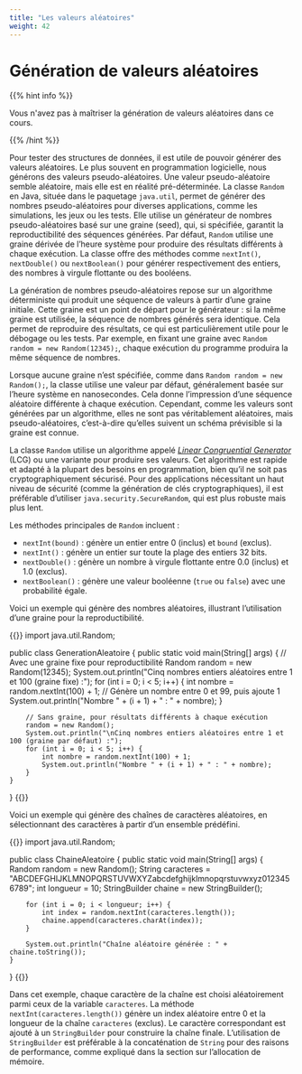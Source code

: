 ```yaml
---
title: "Les valeurs aléatoires"
weight: 42
---
```




# Génération de valeurs aléatoires


{{% hint info %}}

Vous n'avez pas à maîtriser la génération de valeurs aléatoires dans ce cours.

{{% /hint %}}

Pour tester des structures de données, il est utile de pouvoir générer des valeurs aléatoires. Le plus souvent en programmation logicielle, nous générons des valeurs pseudo-aléatoires. Une valeur pseudo-aléatoire semble aléatoire, mais elle est en réalité pré-déterminée. La classe `Random` en Java, située dans le paquetage `java.util`, permet de générer des nombres pseudo-aléatoires pour diverses applications, comme les simulations, les jeux ou les tests. Elle utilise un générateur de nombres pseudo-aléatoires basé sur une graine (seed), qui, si spécifiée, garantit la reproductibilité des séquences générées. Par défaut, `Random` utilise une graine dérivée de l’heure système pour produire des résultats différents à chaque exécution. La classe offre des méthodes comme `nextInt()`, `nextDouble()` ou `nextBoolean()` pour générer respectivement des entiers, des nombres à virgule flottante ou des booléens.


La génération de nombres pseudo-aléatoires repose sur un algorithme déterministe qui produit une séquence de valeurs à partir d’une graine initiale. Cette graine est un point de départ pour le générateur : si la même graine est utilisée, la séquence de nombres générés sera identique. Cela permet de reproduire des résultats, ce qui est particulièrement utile pour le débogage ou les tests. Par exemple, en fixant une graine avec `Random random = new Random(12345);`, chaque exécution du programme produira la même séquence de nombres.

Lorsque aucune graine n’est spécifiée, comme dans `Random random = new Random();`, la classe utilise une valeur par défaut, généralement basée sur l’heure système en nanosecondes. Cela donne l’impression d’une séquence aléatoire différente à chaque exécution. Cependant, comme les valeurs sont générées par un algorithme, elles ne sont pas véritablement aléatoires, mais pseudo-aléatoires, c’est-à-dire qu’elles suivent un schéma prévisible si la graine est connue.

La classe `Random` utilise un algorithme appelé *[Linear Congruential Generator](https://en.wikipedia.org/wiki/Linear_congruential_generator)* (LCG) ou une variante pour produire ses valeurs. Cet algorithme est rapide et adapté à la plupart des besoins en programmation, bien qu’il ne soit pas cryptographiquement sécurisé. Pour des applications nécessitant un haut niveau de sécurité (comme la génération de clés cryptographiques), il est préférable d’utiliser `java.security.SecureRandom`, qui est plus robuste mais plus lent.

Les méthodes principales de `Random` incluent :
- `nextInt(bound)` : génère un entier entre 0 (inclus) et `bound` (exclus).
- `nextInt()` : génère un entier sur toute la plage des entiers 32 bits.
- `nextDouble()` : génère un nombre à virgule flottante entre 0.0 (inclus) et 1.0 (exclus).
- `nextBoolean()` : génère une valeur booléenne (`true` ou `false`) avec une probabilité égale.


Voici un exemple qui génère des nombres aléatoires, illustrant l’utilisation d’une graine pour la reproductibilité.

{{<inlineJava path="GenerationAleatoire.java" lang="java">}}
import java.util.Random;

public class GenerationAleatoire {
    public static void main(String[] args) {
        // Avec une graine fixe pour reproductibilité
        Random random = new Random(12345);
        System.out.println("Cinq nombres entiers aléatoires entre 1 et 100 (graine fixe) :");
        for (int i = 0; i < 5; i++) {
            int nombre = random.nextInt(100) + 1; // Génère un nombre entre 0 et 99, puis ajoute 1
            System.out.println("Nombre " + (i + 1) + " : " + nombre);
        }

        // Sans graine, pour résultats différents à chaque exécution
        random = new Random();
        System.out.println("\nCinq nombres entiers aléatoires entre 1 et 100 (graine par défaut) :");
        for (int i = 0; i < 5; i++) {
            int nombre = random.nextInt(100) + 1;
            System.out.println("Nombre " + (i + 1) + " : " + nombre);
        }
    }
}
{{</inlineJava>}}

Voici un exemple qui génère des chaînes de caractères aléatoires, en sélectionnant des caractères à partir d’un ensemble prédéfini.

{{<inlineJava path="ChaineAleatoire.java" lang="java">}}
import java.util.Random;

public class ChaineAleatoire {
    public static void main(String[] args) {
        Random random = new Random();
        String caracteres = "ABCDEFGHIJKLMNOPQRSTUVWXYZabcdefghijklmnopqrstuvwxyz0123456789";
        int longueur = 10;
        StringBuilder chaine = new StringBuilder();
        
        for (int i = 0; i < longueur; i++) {
            int index = random.nextInt(caracteres.length());
            chaine.append(caracteres.charAt(index));
        }
        
        System.out.println("Chaîne aléatoire générée : " + chaine.toString());
    }
}
{{</inlineJava>}}

Dans cet exemple, chaque caractère de la chaîne est choisi aléatoirement parmi ceux de la variable `caracteres`. La méthode `nextInt(caracteres.length())` génère un index aléatoire entre 0 et la longueur de la chaîne `caracteres` (exclus). Le caractère correspondant est ajouté à un `StringBuilder` pour construire la chaîne finale. L’utilisation de `StringBuilder` est préférable à la concaténation de `String` pour des raisons de performance, comme expliqué dans la section sur l’allocation de mémoire.

